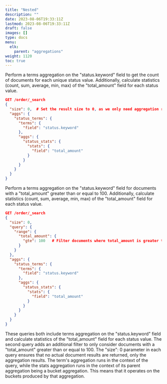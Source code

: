 ```yaml
---
title: "Nested"
description: ""
date: 2023-08-06T19:33:11Z
lastmod: 2023-08-06T19:33:11Z
draft: false
images: []
type: docs
menu:
  elk:
    parent: "aggregations"
weight: 1120
toc: true
---
```



Perform a terms aggregation on the "status.keyword" field to get the count of documents for each unique status value. Additionally, calculate statistics (count, sum, average, min, max) of the "total_amount" field for each status value.
```json
GET /order/_search
{
  "size": 0,  # Set the result size to 0, as we only need aggregation results.
  "aggs": {
    "status_terms": {
      "terms": {
        "field": "status.keyword"
      },
      "aggs": {
        "status_stats": {
          "stats": {
            "field": "total_amount"
          }
        }
      }
    }
  }
}
```


Perform a terms aggregation on the "status.keyword" field for documents with a "total_amount" greater than or equal to 100. Additionally, calculate statistics (count, sum, average, min, max) of the "total_amount" field for each status value.
```json
GET /order/_search
{
  "size": 0,
  "query": {
    "range": {
      "total_amount": {
        "gte": 100   # Filter documents where total_amount is greater than or equal to 100.
      }
    }
  },
  "aggs": {
    "status_terms": {
      "terms": {
        "field": "status.keyword"
      },
      "aggs": {
        "status_stats": {
          "stats": {
            "field": "total_amount"
          }
        }
      }
    }
  }
}
```

These queries both include terms aggregation on the "status.keyword" field and calculate statistics of the "total_amount" field for each status value. The second query adds an additional filter to only consider documents with a "total_amount" greater than or equal to 100. The "size": 0 parameter in each query ensures that no actual document results are returned, only the aggregation results. The term's aggregation runs in the context of the query, while the stats aggregation runs in the context of its parent aggregation being a bucket aggregation. This means that it operates on the buckets produced by that aggregation.